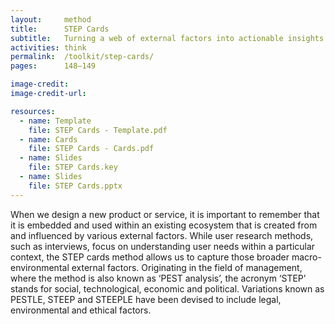 ```yaml
---
layout:     method
title:      STEP Cards
subtitle:   Turning a web of external factors into actionable insights
activities: think
permalink:  /toolkit/step-cards/
pages:      148–149

image-credit:     
image-credit-url: 

resources:
  - name: Template
    file: STEP Cards - Template.pdf
  - name: Cards
    file: STEP Cards - Cards.pdf
  - name: Slides
    file: STEP Cards.key
  - name: Slides
    file: STEP Cards.pptx
---
```


When we design a new product or service, it is important to remember that it is embedded and used within an existing ecosystem that is created from and influenced by various external factors. While user research methods, such as interviews, focus on understanding user needs within a particular context, the STEP cards method allows us to capture those broader macro-environmental external factors. Originating in the field of management, where the method is also known as ‘PEST analysis’, the acronym ‘STEP’ stands for social, technological, economic and political. Variations known as PESTLE, STEEP and STEEPLE have been devised to include legal, environmental and ethical factors.